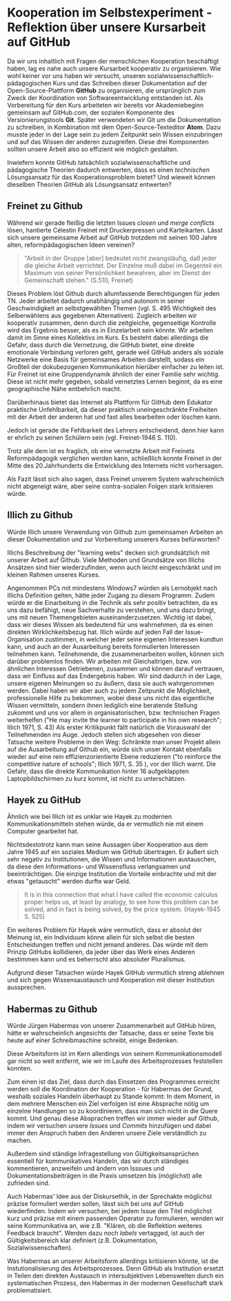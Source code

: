 # Kooperation im Selbstexperiment - Reflektion über unsere Kursarbeit auf GitHub

Da wir uns inhaltlich mit Fragen der menschlichen Kooperation beschäftigt haben, lag es nahe auch unsere Kursarbeit kooperativ zu organisieren.
Wie wohl keiner vor uns haben wir versucht, unseren sozialwissenschaftlich-pädagogischen Kurs und das Schreiben dieser Dokumentation auf der Open-Source-Plattform **GitHub** zu organisieren, die ursprünglich zum Zweck der Koordination von Softwareentwicklung entstanden ist.
Als Vorbereitung für den Kurs arbeiteten wir bereits vor Akademiebeginn gemeinsam auf GitHub.com, der sozialen Komponente des Versionierungstools **Git**.
Später verwendeten wir Git um die Dokumentation zu schreiben, in Kombination mit dem Open-Source-Texteditor **Atom**.
Dazu musste jeder in der Lage sein zu jedem Zeitpunkt sein Wissen einzubringen und auf das Wissen der anderen zuzugreifen.
Diese drei Komponenten sollten unsere Arbeit also so effizient wie möglich gestalten.

Inwiefern konnte GitHub tatsächlich sozialwissenschaftliche und pädagogische Theorien dadurch entwerten, dass es einen *technischen* Lösungsansatz für das Kooperationsproblem bietet?
Und wieweit können dieselben Theorien *GitHub* als Lösungsansatz entwerten?

## Freinet zu Github

Während wir gerade fleißig die letzten Issues *closen* und *merge conflicts* lösen, hantierte Célestin Freinet mit Druckerpressen und Karteikarten.
Lässt sich unsere gemeinsame Arbeit auf GitHub trotzdem mit seinen 100 Jahre alten, reformpädagogischen Ideen vereinen?

>"Arbeit in der Gruppe [aber] bedeutet nicht zwangsläufig, daß jeder die gleiche Arbeit verrichtet. Der Einzelne muß dabei im Gegenteil ein Maximum von seiner Persönlichkeit bewahren, aber im Dienst der Gemeinschaft stehen." (S.510, Freinet)

Dieses Problem löst Github durch allumfassende Berechtigungen für jeden TN.
Jeder arbeitet dadurch unabhängig und autonom in seiner Geschwindigkeit an selbstgewählten Themen (vgl. S. 495 Wichtigkeit des Selberwählens aus gegebenen Alternativen).
Zugleich arbeiten wir kooperativ zusammen, denn durch die zeitgleiche, gegenseitige Kontrolle  wird das Ergebnis besser, als es in Einzelarbeit sein könnte.
Wir arbeiten damit im Sinne eines Kollektivs im Kurs.
Es besteht dabei allerdings die Gefahr, dass durch die Vernetzung, die GitHub bietet, eine direkte emotionale Verbindung verloren geht, gerade weil GitHub anders als soziale Netzwerke eine Basis für gemeinsames Arbeiten darstellt, sodass ein Großteil der dokubezogenen Kommunikation hierüber einfacher zu leiten ist.
Für Freinet ist eine Gruppendynamik ähnlich der einer Familie sehr wichtig.
Diese ist nicht mehr gegeben, sobald vernetztes Lernen beginnt, da es eine geographische Nähe entbehrlich macht.

Darüberhinaus bietet das Internet als Plattform für GitHub dem Edukator praktische Unfehlbarkeit, da dieser praktisch uneingeschränkte Freiheiten mit der Arbeit der anderen hat und fast alles bearbeiten oder löschen kann.

Jedoch ist gerade die Fehlbarkeit des Lehrers entscheidend, denn hier kann er ehrlich zu seinen Schülern sein (vgl. Freinet-1946 S. 110).


Trotz alle dem ist es fraglich, ob eine vernetzte Arbeit mit Freinets Reformpädagogik verglichen werden kann, schließlich konnte Freinet in der Mitte des 20.Jahrhunderts die Entwicklung des Internets nicht vorhersagen.

Als Fazit lässt sich also sagen, dass Freinet unserem System wahrscheinlich nicht abgeneigt wäre, aber seine contra-sozialen Folgen stark kritisieren würde.


## Illich zu Github

Würde Illich unsere Verwendung von Github zum gemeinsamen Arbeiten an dieser Dokumentation und zur Vorbereitung unserers Kurses befürworten?

Illichs Beschreibung der "learning webs" decken sich grundsätzlich mit unserer Arbeit auf Github. Viele Methoden und Grundsätze von Illichs Ansätzen sind hier wiederzufinden, wenn auch leicht eingeschränkt und im kleinen Rahmen unseres Kurses.

Angenommen PCs mit mindestens Windows7 würden als Lernobjekt nach Illichs Definition gelten, hätte jeder Zugang zu diesem Programm.
Zudem würde er die Einarbeitung in die Technik als sehr positiv betrachten, da es uns dazu befähigt, neue Sachverhalte zu verstehen, und uns dazu bringt, uns mit neuen Themengebieten auseinanderzusetzen.
Wichtig ist dabei, dass wir dieses Wissen als bedeutend für uns wahrnehmen, da es einen direkten Wirklichkeitsbezug hat.
Illich würde auf jeden Fall der Issue-Organisation zustimmen, in welcher jeder seine eigenen Interessen kundtun kann, und auch an der Ausarbeitung bereits formulierten Interessen teilnehmen kann.
Teilnehmende, die zusammenarbeiten wollen, können sich darüber problemlos finden.
Wir arbeiten mit Gleichaltrigen, bzw. von ähnlichen Interessen Getriebenen, zusammen und können darauf vertrauen, dass wir Einfluss auf das Endergebnis haben.
Wir sind dadurch in der Lage, unsere eigenen Meinungen so zu äußern, dass sie auch wahrgenommen werden.
Dabei haben wir aber auch zu jedem Zeitpunkt die Möglichkeit, professionelle Hilfe zu bekommen, wobei diese uns nicht das eigentliche Wissen vermitteln, sondern ihnen lediglich eine beratende Stellung zukommt und uns vor allem in organisatorischen, bzw. technischen Fragen weiterhelfen ("He may invite the learner to participate in his own research"; Illich 1971, S. 43)
Als erster Kritikpunkt fällt natürlich die Vorauswahl der Teilnehmenden ins Auge.
Jedoch stellen sich abgesehen von dieser Tatsache weitere Probleme in den Weg:
Schränkte man unser Projekt allein auf die Ausarbeitung auf Github ein, würde sich unser Kontakt ebenfalls wieder auf eine rein effizienzorientierte Ebene reduzieren ("to reinforce the competitive nature of schools"; Illich 1971, S. 35 ), vor der Illich warnt.
Die Gefahr, dass die direkte Kommunikation hinter 16 aufgeklappten Laptopbildschirmen zu kurz kommt, ist nicht zu unterschätzen.

## Hayek zu GitHub

Ähnlich wie bei Illich ist es unklar wie Hayek zu modernen Kommunikationsmitteln stehen würde, da er vermutlich nie mit einem Computer gearbeitet hat.
<!-- TODO FB: Hat er oder hat er nicht? :) -->
Nichtsdestotrotz kann man seine Aussagen über Kooperation aus dem Jahre 1945 auf ein soziales Medium wie GitHub übertragen.
Er äußert sich sehr negativ zu Institutionen, die Wissen und Informationen austauschen, da diese den Informations- und Wissensfluss verlangsamen und beeinträchtigen.
Die einzige Institution die Vorteile einbrachte und mit der etwas "getauscht" werden durfte war Geld.
>It is in this connection that what I have called the economic calculus proper helps us, at least by analogy, to see how this problem can be solved, and in fact is being solved, by the price system. (Hayek-1945 S. 525)

Ein weiteres Problem für Hayek wäre vermutlich, dass er absolut der Meinung ist, ein Individuum könne allein für sich selbst die besten Entscheidungen treffen und nicht jemand anderes.
Das würde mit dem Prinzip GitHubs kollidieren, da jeder über das Werk eines Anderen bestimmen kann und es beherrscht also absoluter Pluralismus.
<!-- TODO FB: also Absoluter Pluralismus? Satzsetellung/sinn? -->
Aufgrund dieser Tatsachen würde Hayek GitHub vermutlich streng ablehnen und sich gegen Wissensaustausch und Kooperation mit dieser Institution aussprechen.

## Habermas zu Github

Würde Jürgen Habermas von unserer Zusammenarbeit auf GitHub hören, hätte er wahrscheinlich angesichts der Tatsache, dass er seine Texte bis heute auf einer Schreibmaschine schreibt, einige Bedenken.

Diese Arbeitsform ist im Kern allerdings von seinem Kommunikationsmodell gar nicht so weit entfernt, wie  wir im Laufe des Arbeitsprozesses feststellen konnten.

Zum einen ist das Ziel, dass durch das Einsetzen des Programmes erreicht werden soll die Koordination der Kooperation - für Habermas der Grund, weshalb soziales Handeln überhaupt zu Stande kommt:
In dem Moment, in dem mehrere Menschen ein Ziel verfolgen ist eine Absprache nötig um einzelne Handlungen so zu koordinieren, dass man sich nicht in die Quere kommt.
Und genau diese Absprachen treffen wir immer wieder auf Github, indem wir versuchen unsere *Issues* und *Commits* hinzufügen und dabei immer den Anspruch haben den Anderen unsere Ziele verständlich zu machen.

Außerdem sind ständige Infragestellung von Gültigkeitsansprüchen essentiell für kommunikatives Handeln, das wir durch ständiges kommentieren, anzweifeln und ändern von Isssues und Dokumentationsbeiträgen in die Praxis umsetzen bis (möglichst) alle zufrieden sind.

Auch Habermas' Idee aus der Diskursethik, in der Sprechakte möglichst präzise formuliert werden sollen, lässt sich bei uns auf GitHub wiederfinden.
Indem wir versuchen, bei jedem Issue den Titel möglichst kurz und präzise mit einem passenden Operator zu formulieren, wenden wir seine Kommunikativa an, wie z.B. "Klären, ob die Reflektion weiteres Feedback braucht".
Werden dazu noch *labels* vertagged, ist auch der Gültigkeitsbereich klar definiert (z.B. Dokumentation, Sozialwissenschaften).

Was Habermas an unserer Arbeitsform allerdings kritisieren könnte, ist die Instutionalisierung des Arbeitsprozesses.
Denn GitHub als Institution ersetzt in Teilen den direkten Austausch in intersubjektiven Lebenswelten durch ein systematischen Prozess, den Habermas in der modernen Gesellschaft stark problematisiert.


<!-- TODO FB: wir brauchen noch was schönes zum aufhören! -->
